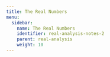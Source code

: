 ```yaml
---
title: The Real Numbers
menu:
  sidebar:
    name: The Real Numbers
    identifier: real-analysis-notes-2
    parent: real-analysis
    weight: 10
---
```




